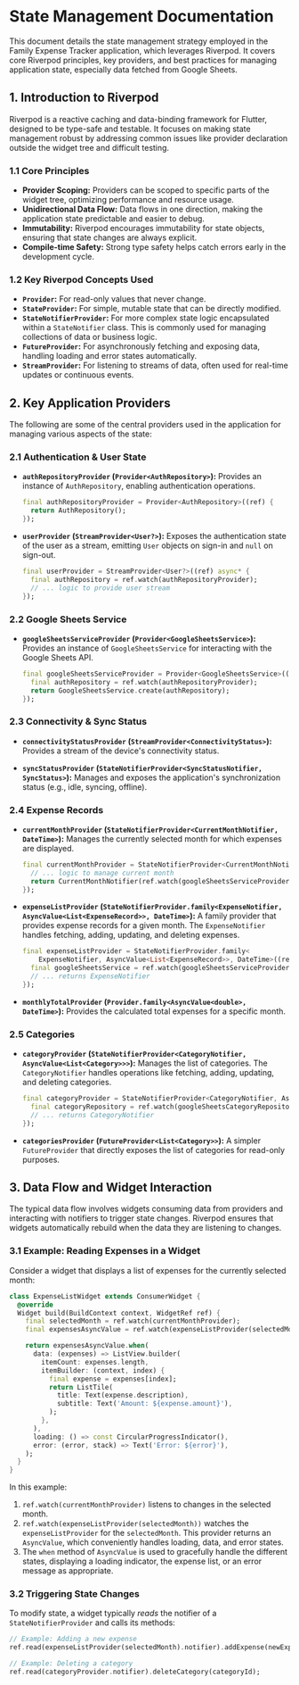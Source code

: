 # State Management Documentation

This document details the state management strategy employed in the Family Expense Tracker application, which leverages Riverpod. It covers core Riverpod principles, key providers, and best practices for managing application state, especially data fetched from Google Sheets.

## 1. Introduction to Riverpod

Riverpod is a reactive caching and data-binding framework for Flutter, designed to be type-safe and testable. It focuses on making state management robust by addressing common issues like provider declaration outside the widget tree and difficult testing.

### 1.1 Core Principles

- **Provider Scoping:** Providers can be scoped to specific parts of the widget tree, optimizing performance and resource usage.
- **Unidirectional Data Flow:** Data flows in one direction, making the application state predictable and easier to debug.
- **Immutability:** Riverpod encourages immutability for state objects, ensuring that state changes are always explicit.
- **Compile-time Safety:** Strong type safety helps catch errors early in the development cycle.

### 1.2 Key Riverpod Concepts Used

- **`Provider`:** For read-only values that never change.
- **`StateProvider`:** For simple, mutable state that can be directly modified.
- **`StateNotifierProvider`:** For more complex state logic encapsulated within a `StateNotifier` class. This is commonly used for managing collections of data or business logic.
- **`FutureProvider`:** For asynchronously fetching and exposing data, handling loading and error states automatically.
- **`StreamProvider`:** For listening to streams of data, often used for real-time updates or continuous events.

## 2. Key Application Providers

The following are some of the central providers used in the application for managing various aspects of the state:

### 2.1 Authentication & User State

- **`authRepositoryProvider` (`Provider<AuthRepository>`):** Provides an instance of `AuthRepository`, enabling authentication operations.
    ```dart
    final authRepositoryProvider = Provider<AuthRepository>((ref) {
      return AuthRepository();
    });
    ```

- **`userProvider` (`StreamProvider<User?>`):** Exposes the authentication state of the user as a stream, emitting `User` objects on sign-in and `null` on sign-out.
    ```dart
    final userProvider = StreamProvider<User?>((ref) async* {
      final authRepository = ref.watch(authRepositoryProvider);
      // ... logic to provide user stream
    });
    ```

### 2.2 Google Sheets Service

- **`googleSheetsServiceProvider` (`Provider<GoogleSheetsService>`):** Provides an instance of `GoogleSheetsService` for interacting with the Google Sheets API.
    ```dart
    final googleSheetsServiceProvider = Provider<GoogleSheetsService>((ref) {
      final authRepository = ref.watch(authRepositoryProvider);
      return GoogleSheetsService.create(authRepository);
    });
    ```

### 2.3 Connectivity & Sync Status

- **`connectivityStatusProvider` (`StreamProvider<ConnectivityStatus>`):** Provides a stream of the device's connectivity status.

- **`syncStatusProvider` (`StateNotifierProvider<SyncStatusNotifier, SyncStatus>`):** Manages and exposes the application's synchronization status (e.g., idle, syncing, offline).

### 2.4 Expense Records

- **`currentMonthProvider` (`StateNotifierProvider<CurrentMonthNotifier, DateTime>`):** Manages the currently selected month for which expenses are displayed.
    ```dart
    final currentMonthProvider = StateNotifierProvider<CurrentMonthNotifier, DateTime>((ref) {
      // ... logic to manage current month
      return CurrentMonthNotifier(ref.watch(googleSheetsServiceProvider));
    });
    ```

- **`expenseListProvider` (`StateNotifierProvider.family<ExpenseNotifier, AsyncValue<List<ExpenseRecord>>, DateTime>`):** A family provider that provides expense records for a given month. The `ExpenseNotifier` handles fetching, adding, updating, and deleting expenses.
    ```dart
    final expenseListProvider = StateNotifierProvider.family<
        ExpenseNotifier, AsyncValue<List<ExpenseRecord>>, DateTime>((ref, month) {
      final googleSheetsService = ref.watch(googleSheetsServiceProvider);
      // ... returns ExpenseNotifier
    });
    ```

- **`monthlyTotalProvider` (`Provider.family<AsyncValue<double>, DateTime>`):** Provides the calculated total expenses for a specific month.

### 2.5 Categories

- **`categoryProvider` (`StateNotifierProvider<CategoryNotifier, AsyncValue<List<Category>>>`):** Manages the list of categories. The `CategoryNotifier` handles operations like fetching, adding, updating, and deleting categories.
    ```dart
    final categoryProvider = StateNotifierProvider<CategoryNotifier, AsyncValue<List<Category>>>((ref) {
      final categoryRepository = ref.watch(googleSheetsCategoryRepositoryProvider);
      // ... returns CategoryNotifier
    });
    ```

- **`categoriesProvider` (`FutureProvider<List<Category>>`):** A simpler `FutureProvider` that directly exposes the list of categories for read-only purposes.

## 3. Data Flow and Widget Interaction

The typical data flow involves widgets consuming data from providers and interacting with notifiers to trigger state changes. Riverpod ensures that widgets automatically rebuild when the data they are listening to changes.

### 3.1 Example: Reading Expenses in a Widget

Consider a widget that displays a list of expenses for the currently selected month:

```dart
class ExpenseListWidget extends ConsumerWidget {
  @override
  Widget build(BuildContext context, WidgetRef ref) {
    final selectedMonth = ref.watch(currentMonthProvider);
    final expensesAsyncValue = ref.watch(expenseListProvider(selectedMonth));

    return expensesAsyncValue.when(
      data: (expenses) => ListView.builder(
        itemCount: expenses.length,
        itemBuilder: (context, index) {
          final expense = expenses[index];
          return ListTile(
            title: Text(expense.description),
            subtitle: Text('Amount: ${expense.amount}'),
          );
        },
      ),
      loading: () => const CircularProgressIndicator(),
      error: (error, stack) => Text('Error: ${error}'),
    );
  }
}
```

In this example:
1.  `ref.watch(currentMonthProvider)` listens to changes in the selected month.
2.  `ref.watch(expenseListProvider(selectedMonth))` watches the `expenseListProvider` for the `selectedMonth`. This provider returns an `AsyncValue`, which conveniently handles loading, data, and error states.
3.  The `when` method of `AsyncValue` is used to gracefully handle the different states, displaying a loading indicator, the expense list, or an error message as appropriate.

### 3.2 Triggering State Changes

To modify state, a widget typically *reads* the notifier of a `StateNotifierProvider` and calls its methods:

```dart
// Example: Adding a new expense
ref.read(expenseListProvider(selectedMonth).notifier).addExpense(newExpense);

// Example: Deleting a category
ref.read(categoryProvider.notifier).deleteCategory(categoryId);
```
